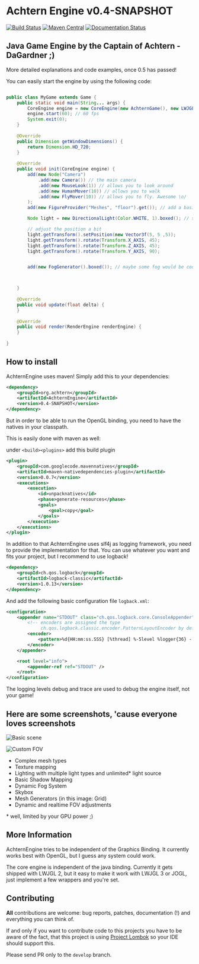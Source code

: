 # Achtern Engine v0.4-SNAPSHOT

[![Build Status](https://travis-ci.org/achtern/AchternEngine.svg?branch=develop)](https://travis-ci.org/achtern/AchternEngine)
[![Maven Central](https://maven-badges.herokuapp.com/maven-central/org.achtern/AchternEngine/badge.svg?style=flat)](https://maven-badges.herokuapp.com/maven-central/org.achtern/AchternEngine)
[![Documentation Status](https://readthedocs.org/projects/achternengine/badge/?version=latest)](http://docs.achtern.org)

## Java Game Engine by the Captain of Achtern - DaGardner ;)

More detailed explanations and code examples, once 0.5 has passed!

You can easily start the engine by using the following code:

```java

public class MyGame extends Game {
    public static void main(String... args) {
        CoreEngine engine = new CoreEngine(new AchternGame(), new LWJGLBindingProvider());
        engine.start(60); // 60 fps
        System.exit(0);
    }
    
    @Override
    public Dimension getWindowDimensions() {
        return Dimension.HD_720;
    }
    
    @Override
    public void init(CoreEngine engine) {
        add(new Node("Camera")
            .add(new Camera()) // the main camera
            .add(new MouseLook(1)) // allows you to look around
            .add(new HumanMover(10)) // allows you to walk
            .add(new FlyMover(10)) // allows you to fly. Awesome \o/
        );
        add(new FigureProvider("Meshes", "floor").get()); // add a basic plane mesh

        Node light = new DirectionalLight(Color.WHITE, 1).boxed(); // some light!

        // adjust the position a bit
        light.getTransform().setPosition(new Vector3f(5, 5 ,5));
        light.getTransform().rotate(Transform.X_AXIS, 45);
        light.getTransform().rotate(Transform.Z_AXIS, 45);
        light.getTransform().rotate(Transform.Y_AXIS, 90);


        add(new FogGenerator().boxed()); // maybe some fog would be cool..?!



    }
    
    @Override
    public void update(float delta) {
    }
    
    @Override
    public void render(RenderEngine renderEngine) {
    }
    
}

```

## How to install

AchternEngine uses maven! Simply add this to your dependencies:

```xml
<dependency>
    <groupId>org.achtern</groupId>
    <artifactId>AchternEngine</artifactId>
    <version>0.4-SNAPSHOT</version>
</dependency>
```

But in order to be able to run the OpenGL binding, you need to have the natives in your classpath.

This is easily done with maven as well:

under `<build><plugins>` add this build plugin

```xml
<plugin>
    <groupId>com.googlecode.mavennatives</groupId>
    <artifactId>maven-nativedependencies-plugin</artifactId>
    <version>0.0.7</version>
    <executions>
        <execution>
            <id>unpacknatives</id>
            <phase>generate-resources</phase>
            <goals>
                <goal>copy</goal>
            </goals>
        </execution>
    </executions>
</plugin>
```

In addition to that AchternEngine uses slf4j as logging framework, you need to provide the implementation for that.
You can use whatever you want and fits your project, but I recommend to use logback!

```xml
<dependency>
    <groupId>ch.qos.logback</groupId>
    <artifactId>logback-classic</artifactId>
    <version>1.0.13</version>
</dependency>
```

And add the following basic configuration file `logback.xml`:

```xml
<configuration>
    <appender name="STDOUT" class="ch.qos.logback.core.ConsoleAppender">
        <!-- encoders are assigned the type
             ch.qos.logback.classic.encoder.PatternLayoutEncoder by default -->
        <encoder>
            <pattern>%d{HH:mm:ss.SSS} [%thread] %-5level %logger{36} - %msg%n</pattern>
        </encoder>
    </appender>

    <root level="info">
        <appender-ref ref="STDOUT" />
    </root>
</configuration>
```

The logging levels debug and trace are used to debug the engine itself, not your game!

## Here are some screenshots, 'cause everyone loves screenshots

![Basic scene](https://i.imgur.com/YObt8xi.jpg)

![Custom FOV](https://i.imgur.com/T362bJY.jpg)

* Complex mesh types
* Texture mapping
* Lighting with multiple light types and unlimited* light source
* Basic Shadow Mapping
* Dynamic Fog System
* Skybox
* Mesh Generators (in this image: Grid)
* Dynamic and realtime FOV adjustments

\* well, limited by your GPU power ;)


## More Information

AchternEngine tries to be independent of the Graphics Binding.
It currently works best with OpenGL, but I guess any system could work.

The core engine is independent of the java binding. Currently it gets shipped
with LWJGL 2, but it easy to make it work with LWJGL 3 or JOGL, just implement a few wrappers and you're set.


## Contributing

__All__ contributions are welcome: bug reports, patches, documentation (!) and everything you can think of.


If and only if you want to contribute code to this projects you have to be aware of the fact, that this project is using [Project Lombok](http://projectlombok.org/) so your IDE should support this.

Please send PR only to the `develop` branch.

